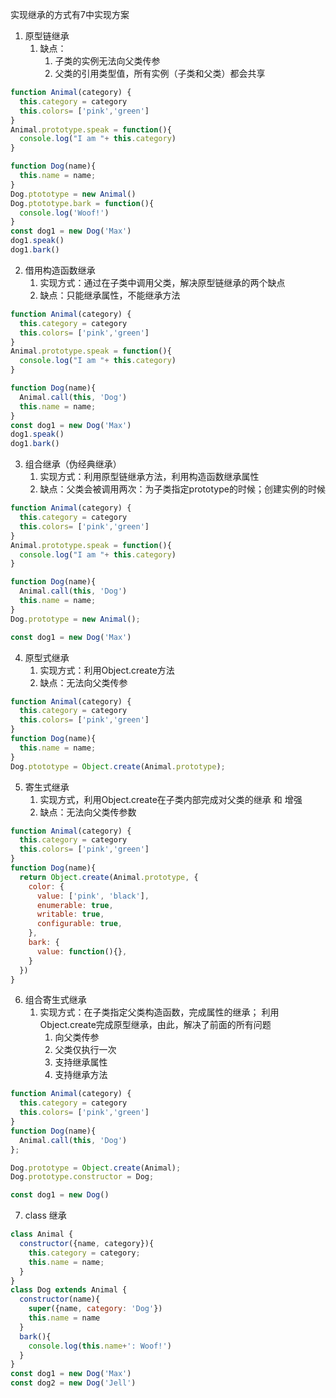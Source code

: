 实现继承的方式有7中实现方案
1. 原型链继承
   1. 缺点：
      1. 子类的实例无法向父类传参
      2. 父类的引用类型值，所有实例（子类和父类）都会共享
```js
function Animal(category) {
  this.category = category
  this.colors= ['pink','green']
}
Animal.prototype.speak = function(){
  console.log("I am "+ this.category)
}

function Dog(name){
  this.name = name;
}
Dog.ptototype = new Animal()
Dog.ptototype.bark = function(){
  console.log('Woof!')
}
const dog1 = new Dog('Max')
dog1.speak()
dog1.bark()

```

2. 借用构造函数继承
   1. 实现方式：通过在子类中调用父类，解决原型链继承的两个缺点
   2. 缺点：只能继承属性，不能继承方法
```js
function Animal(category) {
  this.category = category
  this.colors= ['pink','green']
}
Animal.prototype.speak = function(){
  console.log("I am "+ this.category)
}

function Dog(name){
  Animal.call(this, 'Dog')
  this.name = name;
}
const dog1 = new Dog('Max')
dog1.speak()
dog1.bark()

```

3. 组合继承（伪经典继承）
   1. 实现方式：利用原型链继承方法，利用构造函数继承属性
   2. 缺点：父类会被调用两次：为子类指定prototype的时候；创建实例的时候
```js
function Animal(category) {
  this.category = category
  this.colors= ['pink','green']
}
Animal.prototype.speak = function(){
  console.log("I am "+ this.category)
}

function Dog(name){
  Animal.call(this, 'Dog')
  this.name = name;
}
Dog.prototype = new Animal();

const dog1 = new Dog('Max')

```
4. 原型式继承
   1. 实现方式：利用Object.create方法
   2. 缺点：无法向父类传参
```js
function Animal(category) {
  this.category = category
  this.colors= ['pink','green']
}
function Dog(name){
  this.name = name;
}
Dog.ptototype = Object.create(Animal.prototype);

```
5. 寄生式继承
   1. 实现方式，利用Object.create在子类内部完成对父类的继承 和 增强
   2. 缺点：无法向父类传参数
```js
function Animal(category) {
  this.category = category
  this.colors= ['pink','green']
}
function Dog(name){
  return Object.create(Animal.prototype, {
    color: {
      value: ['pink', 'black'],
      enumerable: true,
      writable: true,
      configurable: true,
    },
    bark: {
      value: function(){},
    }
  })
}
```
6. 组合寄生式继承
   1. 实现方式：在子类指定父类构造函数，完成属性的继承； 利用Object.create完成原型继承，由此，解决了前面的所有问题
      1. 向父类传参
      2. 父类仅执行一次
      3. 支持继承属性
      4. 支持继承方法
```js
function Animal(category) {
  this.category = category
  this.colors= ['pink','green']
}
function Dog(name){
  Animal.call(this, 'Dog')
};

Dog.prototype = Object.create(Animal);
Dog.prototype.constructor = Dog;

const dog1 = new Dog()
```
7. class 继承
```js
class Animal {
  constructor({name, category}){
    this.category = category;
    this.name = name;
  }
}
class Dog extends Animal {
  constructor(name){
    super({name, category: 'Dog'})
    this.name = name
  }
  bark(){
    console.log(this.name+': Woof!')
  }
}
const dog1 = new Dog('Max')
const dog2 = new Dog('Jell')
```
